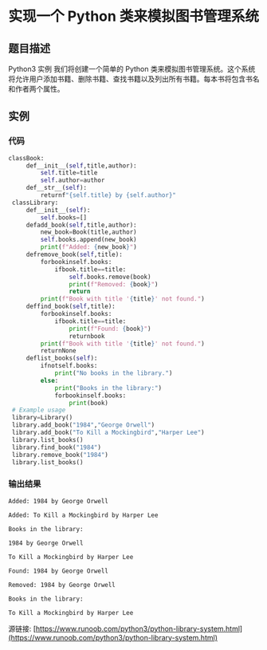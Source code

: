 # 实现一个 Python 类来模拟图书管理系统

## 题目描述
Python3 实例
我们将创建一个简单的 Python 类来模拟图书管理系统。这个系统将允许用户添加书籍、删除书籍、查找书籍以及列出所有书籍。每本书将包含书名和作者两个属性。

## 实例
### 代码
```python
classBook:
     def__init__(self,title,author):
         self.title=title
         self.author=author
     def__str__(self):
         returnf"{self.title} by {self.author}"
 classLibrary:
     def__init__(self):
         self.books=[]
     defadd_book(self,title,author):
         new_book=Book(title,author)
         self.books.append(new_book)
         print(f"Added: {new_book}")
     defremove_book(self,title):
         forbookinself.books:
             ifbook.title==title:
                 self.books.remove(book)
                 print(f"Removed: {book}")
                 return
         print(f"Book with title '{title}' not found.")
     deffind_book(self,title):
         forbookinself.books:
             ifbook.title==title:
                 print(f"Found: {book}")
                 returnbook
         print(f"Book with title '{title}' not found.")
         returnNone
     deflist_books(self):
         ifnotself.books:
             print("No books in the library.")
         else:
             print("Books in the library:")
             forbookinself.books:
                 print(book)
 # Example usage
 library=Library()
 library.add_book("1984","George Orwell")
 library.add_book("To Kill a Mockingbird","Harper Lee")
 library.list_books()
 library.find_book("1984")
 library.remove_book("1984")
 library.list_books()
```
### 输出结果
```
Added: 1984 by George Orwell
Added: To Kill a Mockingbird by Harper Lee
Books in the library:
1984 by George Orwell
To Kill a Mockingbird by Harper Lee
Found: 1984 by George Orwell
Removed: 1984 by George Orwell
Books in the library:
To Kill a Mockingbird by Harper Lee
```
源链接: [https://www.runoob.com/python3/python-library-system.html](https://www.runoob.com/python3/python-library-system.html)